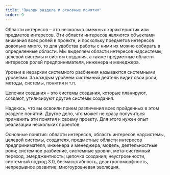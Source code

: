```yaml
---
title: "Выводы раздела и основные понятия"
order: 9
---
```




Области интересов – это несколько смежных характеристик или предметов интересов. Эти области интересов являются объектами внимания всех ролей в проекте, и поскольку предметов интересов довольно много, то для удобства работы с ними их можно собирать в определенные области. Мы выделяем области интересов надсистемы, целевой системы и систем создания, а также предметные области интересов ролей предпринимателя, инженера и менеджера.

Уровни в иерархии системного разбиения называются системными уровнями. За каждым уровнем системный деятель видит свои роли, методы, системы, понятия и т.п.

Цепочки создания – это системы создания, которые планируют, создают, утилизируют другие системы создания.

Надеюсь, что вы освоили прием различения всех пройденных в этом разделе понятий. Другое дело, что может не сразу получиться применить эти понятия к своему проекту. Для этого нужен опыт реализации нескольких проектов.

Основные понятия: области интересов, область интересов надсистемы, целевой системы, создателя, предметные области интересов предпринимателя, инженера и менеджера, модель, деятельностные роли; системное разбиение, системные уровни, мета-системный переход, эмерджентность; цепочка создания; неустроенности, системный подход 3.0, безмасштабность, деантропоморфность, непрерывное развитие, многоуровневая эволюция.

